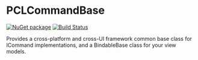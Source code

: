 # PCLCommandBase

[![NuGet package](https://img.shields.io/nuget/v/PCLCommandBase.svg)](https://nuget.org/packages/PCLCommandBase)
[![Build Status](https://dev.azure.com/andrewarnott/OSS/_apis/build/status/AArnott.PCLCommandBase?branchName=main)](https://dev.azure.com/andrewarnott/OSS/_build/latest?definitionId=52&branchName=main)

Provides a cross-platform and cross-UI framework common base class for ICommand implementations, and a BindableBase class for your view models.
